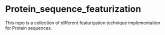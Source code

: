 # Protein_sequence_featurization
This repo is a collection of different featurization technique implementation for Protein sequences. 
